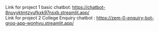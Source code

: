 Link for project 1 basic chatbot: https://chatbot-8nuyyktmtzyufkxk97nsxb.streamlit.app/ <br>
Link for project 2 College Enquiry chatbot : https://zem-0-enquiry-bot-groq-app-wonhvu.streamlit.app/
